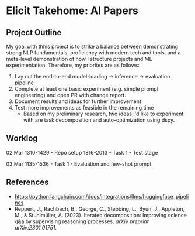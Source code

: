# Elicit Takehome: AI Papers

## Project Outline
My goal with thhis project is to strike a balance between demonstrating strong NLP fundamentals, proficiency with modern tech and tools, and a meta-level demonstration of how I structure projects and ML experimentation. Therefore, my priorites are as follows:
1. Lay out the end-to-end model-loading -> inference -> evaluation pipeline
1. Complete at least one basic experiment (e.g. simple prompt engineering) and open PR with change report.
1. Document results and ideas for further improvement
1. Test more improvements as feasible in the remaining time
    * Based on my preliminary research, two ideas I'd like to experiment with are task decomposition and auto-optimization using dspy.

## Worklog
02 Mar
1310-1429 - Repo setup
1816-2013 - Task 1 - Test stage

03 Mar
1135-1536 - Task 1 - Evaluation and few-shot prompt

## References
- https://python.langchain.com/docs/integrations/llms/huggingface_pipelines
- Reppert, J., Rachbach, B., George, C., Stebbing, L., Byun, J., Appleton, M., & Stuhlmüller, A. (2023). Iterated decomposition: Improving science q&a by supervising reasoning processes. _arXiv preprint arXiv:2301.01751_.